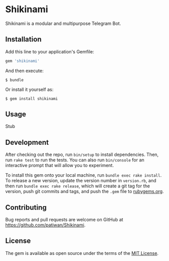 # Shikinami

Shikinami is a modular and multipurpose Telegram Bot.

## Installation

Add this line to your application's Gemfile:

```ruby
gem 'shikinami'
```

And then execute:

    $ bundle

Or install it yourself as:

    $ gem install shikinami

## Usage

Stub

## Development

After checking out the repo, run `bin/setup` to install dependencies. Then, run `rake test` to run the tests. You can also run `bin/console` for an interactive prompt that will allow you to experiment.

To install this gem onto your local machine, run `bundle exec rake install`. To release a new version, update the version number in `version.rb`, and then run `bundle exec rake release`, which will create a git tag for the version, push git commits and tags, and push the `.gem` file to [rubygems.org](https://rubygems.org).

## Contributing

Bug reports and pull requests are welcome on GitHub at https://github.com/patiwan/Shikinami.


## License

The gem is available as open source under the terms of the [MIT License](http://opensource.org/licenses/MIT).

